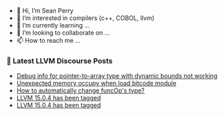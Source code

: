 - 👋 Hi, I’m Sean Perry
- 👀 I’m interested in compilers (c++, COBOL, llvm)
- 🌱 I’m currently learning ...
- 💞️ I’m looking to collaborate on ...
- 📫 How to reach me ...

<!---
s66perry/s66perry is a ✨ special ✨ repository because its `README.md` (this file) appears on your GitHub profile.
You can click the Preview link to take a look at your changes.
--->
### 📕 Latest LLVM Discourse Posts

<!-- DISCOURSE-LLVM:START -->
- [Debug info for pointer-to-array type with dynamic bounds not working](https://discourse.llvm.org/t/debug-info-for-pointer-to-array-type-with-dynamic-bounds-not-working/66415#post_1)
- [Unexpected memory occupy when load bitcode module](https://discourse.llvm.org/t/unexpected-memory-occupy-when-load-bitcode-module/66392#post_4)
- [How to automatically change funcOp&#39;s type?](https://discourse.llvm.org/t/how-to-automatically-change-funcops-type/66394#post_2)
- [LLVM 15.0.4 has been tagged](https://discourse.llvm.org/t/llvm-15-0-4-has-been-tagged/66354#post_8)
- [LLVM 15.0.4 has been tagged](https://discourse.llvm.org/t/llvm-15-0-4-has-been-tagged/66354#post_7)
<!-- DISCOURSE-LLVM:END -->
